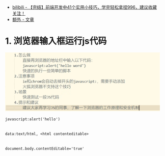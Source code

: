 * [bilibili - 【完结】前端开发中41个实用小技巧，学完轻松拿捏996，建议收藏关注！](https://www.bilibili.com/video/BV1ey421q7Py?p=1&vd_source=dc55c355e9f5b6174832aacfb5d8b6aa)
* [额外 - 文章](https://github.com/Wscats/articles/issues/2)





# 1. 浏览器输入框运行js代码

![](images/001.png)





```
javascript:alert('hello')


data:text/html, <html contenteditable>


document.body.contentEditable='true'
```

